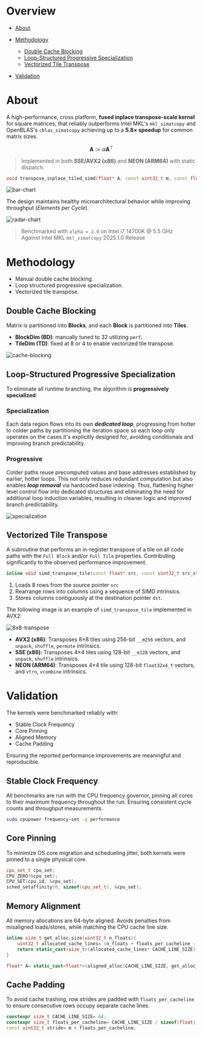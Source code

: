 # Overview

* [About](#about)
* [Methodology](#methodology)

  * [Double Cache Blocking](#double-cache-blocking)
  * [Loop-Structured Progressive Specialization](#loop-structured-progressive-specialization)
  * [Vectorized Tile Transpose](#vectorized-tile-transpose)
* [Validation](#validation)

# About
A high-performance, cross platform, **fused inplace transpose-scale kernel** for square matrices, that reliably outperforms Intel MKL's `mkl_simatcopy` and OpenBLAS's `cblas_simatcopy` achieving up to a **5.8× speedup** for common matrix sizes.

$$
\mathbf{A} := \alpha \mathbf{A}^\top
$$

> Implemented in both **SSE/AVX2 (x86)** and **NEON (ARM64)** with static dispatch.
```cpp
void transpose_inplace_tiled_simd(float* A, const uint32_t m, const float alpha, const uint32_t stride)
```

![bar-chart](./images/bandwidth_bar_chart.png)

The design maintains healthy microarchitectural behavior while improving throughput (*Elements per Cycle*).

![radar-chart](./images/perf_radar_chart.png)
> Benchmarked  with `alpha = 2.0` on Intel i7 14700K @ 5.5 GHz   
> Against Intel MKL `mkl_simatcopy` 2025.1.0 Release  

# Methodology
- Manual double cache blocking.  
- Loop structured progressive specialization.  
- Vectorized tile transpose.

## Double Cache Blocking
Matrix is partitioned into **Blocks**, and each **Block** is partitioned into **Tiles**.

- **BlockDim (BD)**: manually tuned to 32 utilizing `perf`.  
- **TileDim (TD)**: fixed at 8 or 4 to enable vectorized tile transpose.

![cache-blocking](./images/blocking.png)

## Loop-Structured Progressive Specialization
To eliminate all runtime branching, the algorithm is **progressively specialized**: 

### Specialization
Each data region flows into its own *__dedicated loop__*, progressing from hotter to colder paths by partitioning the iteration space so each loop only operates on the cases it's explicitly designed for, avoiding conditionals and improving branch predictability.

### Progressive
Colder paths reuse precomputed values and base addresses established by earlier, hotter loops. This not only reduces redundant computation but also enables *__loop removal__* via hardcoded base indexing. Thus, flattening higher level control flow into dedicated structures and eliminating the need for additional loop induction variables, resulting in cleaner logic and improved branch predictability.

![specialization](./images/specialization.png)

## Vectorized Tile Transpose
A subroutine that performs an in-register transpose of a tile on all code paths with the `Full Block` and/or `Full Tile` properties. Contributing significantly to the observed performance improvement.

```cpp
inline void simd_transpose_tile(const float* src, const uint32_t src_stride, float* dst, const uint32_t dst_stride, const float alpha)
```

1) Loads 8 rows from the source pointer `src`
2) Rearrange rows into columns using a sequence of SIMD intrinsics. 
3) Stores columns contiguously at the destination pointer `dst`.

The following image is an example of `simd_transpose_tile` implemented in AVX2:

![8x8-transpose](./images/8x8_transpose.png)

- **AVX2 (x86)**: Transposes 8×8 tiles using 256-bit `__m256` vectors, and `unpack`, `shuffle`, `permute` intrinsics.
- **SSE (x86)**: Transposes 4×4 tiles using 128-bit `__m128` vectors, and `unpack`, `shuffle` intrinsics.
- **NEON (ARM64)**: Transposes 4×4 tile using 128-bit `float32x4_t` vectors, and `vtrn`, `vcombine` intrinsics.

# Validation
The kernels were benchmarked reliably with:

- Stable Clock Frequency
- Core Pinning
- Aligned Memory
- Cache Padding 

Ensuring the reported performance improvements are meaningful and reproducible.

## Stable Clock Frequency
All benchmarks are run with the CPU frequency governor, pinning all cores to their maximum frequency throughout the run. Ensuring consistent cycle counts and throughput measurements.

```bash
sudo cpupower frequency-set -g performance
```

## Core Pinning
To minimize OS core migration and schedueling jitter, both kernels were pinned to a single physical core.

```cpp
cpu_set_t cpu_set;
CPU_ZERO(&cpu_set);
CPU_SET(cpu_id, &cpu_set);
sched_setaffinity(0, sizeof(cpu_set_t), &cpu_set);
```

##  Memory Alignment
All memory allocations are 64-byte aligned. Avoids penalties from misaligned loads/stores, while matching the CPU cache line size.

```cpp
inline size_t get_alloc_size(uint32_t n_floats){
    uint32_t allocated_cache_lines= (n_floats + floats_per_cacheline - 1)/floats_per_cacheline;
    return static_cast<size_t>(allocated_cache_lines* CACHE_LINE_SIZE);
}

float* A= static_cast<float*>(aligned_alloc(CACHE_LINE_SIZE, get_alloc_size(m*stride)));
```

## Cache Padding

To avoid cache trashing, row strides are padded with `floats_per_cacheline` to ensure consecutive rows occupy separate cache lines.

```cpp
constexpr size_t CACHE_LINE_SIZE= 64;
constexpr size_t floats_per_cacheline= CACHE_LINE_SIZE / sizeof(float);
const uint32_t stride= m + floats_per_cacheline;
```